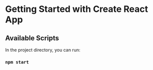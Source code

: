 # Getting Started with Create React App



## Available Scripts

In the project directory, you can run:

### `npm start`

